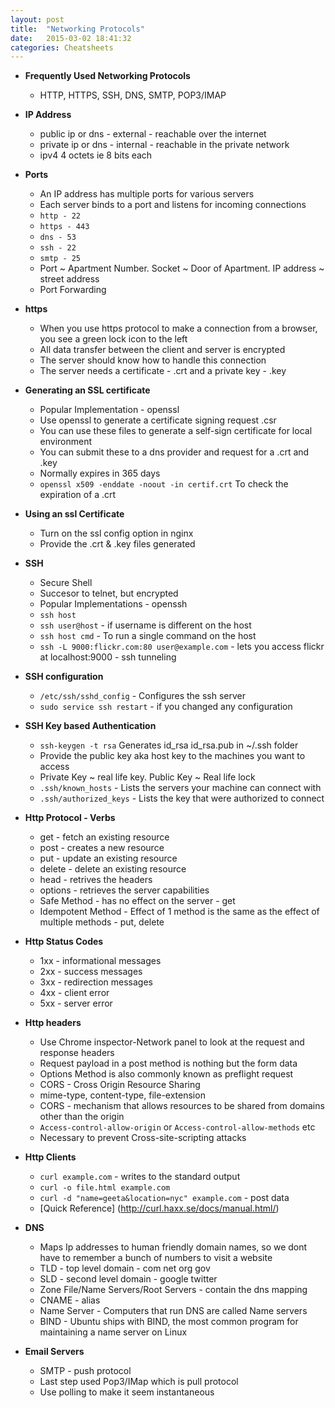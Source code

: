 ```yaml
---
layout: post
title:  "Networking Protocols"
date:   2015-03-02 18:41:32
categories: Cheatsheets
---
```


* __Frequently Used Networking Protocols__
  * HTTP, HTTPS, SSH, DNS, SMTP, POP3/IMAP

* __IP Address__
  * public ip or dns - external - reachable over the internet
  * private ip or dns - internal - reachable in the private network
  * ipv4 4 octets ie 8 bits each

* __Ports__
  * An IP address has multiple ports for various servers
  * Each server binds to a port and listens for incoming connections
  * `http - 22`
  * `https - 443`
  * `dns - 53`
  * `ssh - 22`
  * `smtp - 25`
  * Port ~ Apartment Number. Socket ~ Door of Apartment. IP address ~ street address
  * Port Forwarding

* __https__
  * When you use https protocol to make a connection from a browser, you see a green lock icon to the left
  * All data transfer between the client and server is encrypted
  * The server should know how to handle this connection
  * The server needs a certificate - .crt and a private key - .key 

* __Generating an SSL certificate__
  * Popular Implementation - openssl
  * Use openssl to generate a certificate signing request .csr
  * You can use these files to generate a self-sign certificate for local environment
  * You can submit these to a dns provider and request for a .crt and .key
  * Normally expires in 365 days
  * `openssl x509 -enddate -noout -in certif.crt` To check the expiration of a .crt

* __Using an ssl Certificate__
  * Turn on the ssl config option in nginx
  * Provide the .crt & .key files generated

* __SSH__
  * Secure Shell
  * Succesor to telnet, but encrypted
  * Popular Implementations - openssh
  * `ssh host`
  * `ssh user@host` - if username is different on the host
  * `ssh host cmd` - To run a single command on the host
  * `ssh -L 9000:flickr.com:80 user@example.com` - lets you access flickr at localhost:9000 - ssh tunneling

* __SSH configuration__
  * `/etc/ssh/sshd_config` - Configures the ssh server
  * `sudo service ssh restart` - if you changed any configuration

* __SSH Key based Authentication__
  * `ssh-keygen -t rsa` Generates id_rsa id_rsa.pub in ~/.ssh folder
  * Provide the public key aka host key to the machines you want to access
  * Private Key ~ real life key.   Public Key ~ Real life lock
  * `.ssh/known_hosts` - Lists the servers your machine can connect with
  * `.ssh/authorized_keys` - Lists the key that were authorized to connect

* __Http Protocol - Verbs__
  * get - fetch an existing resource
  * post - creates a new resource
  * put - update an existing resource
  * delete - delete an existing resource
  * head - retrives the headers
  * options - retrieves the server capabilities
  * Safe Method - has no effect on the server - get
  * Idempotent Method - Effect of 1 method is the same as the effect of multiple methods - put, delete


* __Http Status Codes__
  * 1xx - informational messages
  * 2xx - success messages
  * 3xx - redirection messages
  * 4xx - client error 
  * 5xx - server error

* __Http headers__
  * Use Chrome inspector-Network panel to look at the request and response headers
  * Request payload in a post method is nothing but the form data
  * Options Method is also commonly known as preflight request
  * CORS - Cross Origin Resource Sharing
  * mime-type, content-type, file-extension
  * CORS - mechanism that allows resources to be shared from domains other than the origin
  * `Access-control-allow-origin` or `Access-control-allow-methods` etc
  * Necessary to prevent Cross-site-scripting attacks

* __Http Clients__
  * `curl example.com` - writes to the standard output
  * `curl -o file.html example.com`
  * `curl -d "name=geeta&location=nyc" example.com` - post data
  * [Quick Reference] (http://curl.haxx.se/docs/manual.html/)

* __DNS__
  * Maps Ip addresses to human friendly domain names, so we dont have to remember a bunch of numbers to visit a website
  * TLD - top level domain - com net org gov
  * SLD - second level domain - google twitter
  * Zone File/Name Servers/Root Servers - contain the dns mapping
  * CNAME - alias
  * Name Server - Computers that run DNS are called Name servers
  * BIND - Ubuntu ships with BIND, the most common program for maintaining a name server on Linux

* __Email Servers__
  * SMTP - push protocol
  * Last step used Pop3/IMap which is pull protocol
  * Use polling to make it seem instantaneous



